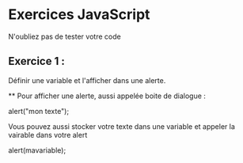 # Exercices JavaScript

N'oubliez pas de tester votre code 

## Exercice 1 :

Définir une variable et l'afficher dans une alerte.




** Pour afficher une alerte, aussi appelée boite de dialogue : 

alert("mon texte");

Vous pouvez aussi stocker votre texte dans une variable et appeler la vairable dans votre alert

alert(mavariable); 